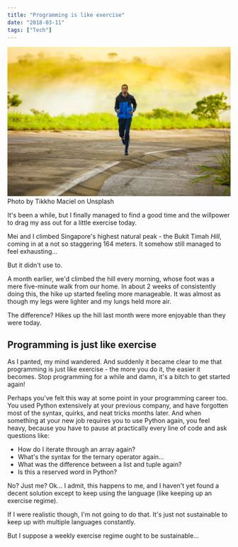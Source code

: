 ```yaml
---
title: "Programming is like exercise"
date: "2018-03-11"
tags: ["Tech"]
---
```


![exercise](images/tikkho-maciel-72251-unsplash-1024x683.jpg) Photo by Tikkho Maciel on Unsplash

It's been a while, but I finally managed to find a good time and the willpower to drag my ass out for a little exercise today.

Mei and I climbed Singapore's highest natural peak - the Bukit Timah _Hill_, coming in at a not so staggering 164 meters. It somehow still managed to feel exhausting...

But it didn't use to.

A month earlier, we'd climbed the hill every morning, whose foot was a mere five-minute walk from our home. In about 2 weeks of consistently doing this, the hike up started feeling more manageable. It was almost as though my legs were lighter and my lungs held more air.

The difference? Hikes up the hill last month were more enjoyable than they were today.

## Programming is just like exercise

As I panted, my mind wandered. And suddenly it became clear to me that programming is just like exercise - the more you do it, the easier it becomes. Stop programming for a while and damn, it's a bitch to get started again!

Perhaps you've felt this way at some point in your programming career too. You used Python extensively at your previous company, and have forgotten most of the syntax, quirks, and neat tricks months later. And when something at your new job requires you to use Python again, you feel heavy, because you have to pause at practically every line of code and ask questions like:

- How do I iterate through an array again?
- What's the syntax for the ternary operator again...
- What was the difference between a list and tuple again?
- Is this a reserved word in Python?

No? Just me? Ok... I admit, this happens to me, and I haven't yet found a decent solution except to keep using the language (like keeping up an exercise regime).

If I were realistic though, I'm not going to do that. It's just not sustainable to keep up with multiple languages constantly.

But I suppose a weekly exercise regime ought to be sustainable...
